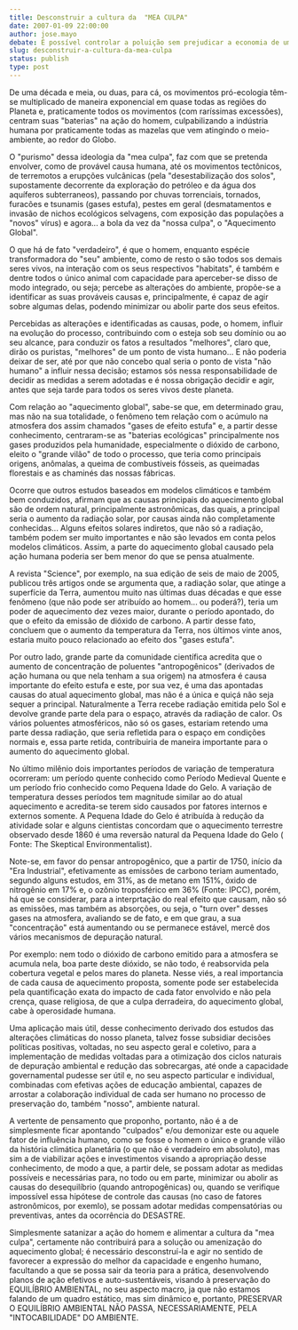 ```yaml
---
title: Desconstruir a cultura da  "MEA CULPA"
date: 2007-01-09 22:00:00
author: jose.mayo
debate: É possível controlar a poluição sem prejudicar a economia de um país?
slug: desconstruir-a-cultura-da-mea-culpa
status: publish 
type: post
---
```


De uma década e meia, ou duas, para cá, os movimentos pró-ecologia têm-se multiplicado de maneira exponencial em quase todas as regiões do Planeta e, praticamente todos os movimentos (com raríssimas excessões), centram suas "baterias" na ação do homem, culpabilizando a indústria humana por praticamente todas as mazelas que vem atingindo o meio-ambiente, ao redor do Globo.  

  

O "purismo" dessa ideologia da "mea culpa", faz com que se pretenda envolver, como de provável causa humana, até os movimentos tectônicos, de terremotos a erupções vulcânicas (pela "desestabilização dos solos", supostamente decorrente da exploração do petróleo e da água dos aquíferos subterraneos), passando por chuvas torrenciais, tornados, furacões e tsunamis (gases estufa), pestes em geral (desmatamentos e invasão de nichos ecológicos selvagens, com exposição das populações a "novos" vírus) e agora... a bola da vez da "nossa culpa", o "Aquecimento Global".  

  

O que há de fato "verdadeiro", é que o homem, enquanto espécie transformadora do "seu" ambiente, como de resto o são todos sos demais seres vivos, na interação com os seus respectivos "habitats", é também e dentre todos o único animal com capacidade para aperceber-se disso de modo integrado, ou seja; percebe as alterações do ambiente, propõe-se a identificar as suas prováveis causas e, principalmente, é capaz de agir sobre algumas delas, podendo minimizar ou abolir parte dos seus efeitos.  

  

Percebidas as alterações e identificadas as causas, pode, o homem, influir na evolução do processo, contribuindo com o esteja sob seu domínio ou ao seu alcance, para conduzir os fatos a resultados "melhores", claro que, dirão os puristas, "melhores" de um ponto de vista humano... E não poderia deixar de ser, até por que não concebo qual seria o ponto de vista "não humano" a influir nessa decisão; estamos sós nessa responsabilidade de decidir as medidas a serem adotadas e é nossa obrigação decidir e agir, antes que seja tarde para todos os seres vivos deste planeta.  

  

Com relação ao "aquecimento global", sabe-se que, em determinado grau, mas não na sua totalidade, o fenômeno tem relação com o acúmulo na atmosfera dos assim chamados "gases de efeito estufa" e, a partir desse conhecimento, centraram-se as "baterias ecológicas" principalmente nos gases produzidos pela humanidade, especialmente o dióxido de carbono, eleito o "grande vilão" de todo o processo, que teria como principais origens, anômalas, a queima de combustíveis fósseis, as queimadas florestais e as chaminés das nossas fábricas.  

  

Ocorre que outros estudos baseados em modelos climáticos e também bem conduzidos, afirmam que as causas principais do aquecimento global são de ordem natural, principalmente astronômicas, das quais, a principal seria o aumento da radiação solar, por causas ainda não completamente conhecidas... Alguns efeitos solares indiretos, que não só a radiação, também podem ser muito importantes e não são levados em conta pelos modelos climáticos. Assim, a parte do aquecimento global causado pela ação humana poderia ser bem menor do que se pensa atualmente.   

  

A revista "Science", por exemplo, na sua edição de seis de maio de 2005, publicou três artigos onde se argumenta que, a radiação solar, que atinge a superfície da Terra, aumentou muito nas últimas duas décadas e que esse fenômeno (que não pode ser atribuído ao homem... ou poderá?), teria um poder de aquecimento dez vezes maior, durante o período apontado, do que o efeito da emissão de dióxido de carbono. A partir desse fato, concluem que o aumento da temperatura da Terra, nos últimos vinte anos, estaria muito pouco relacionado ao efeito dos "gases estufa".  

  

Por outro lado, grande parte da comunidade científica acredita que o aumento de concentração de poluentes "antropogênicos" (derivados de ação humana ou que nela tenham a sua origem) na atmosfera é causa importante do efeito estufa e este, por sua vez, é uma das apontadas causas do atual aquecimento global, mas não é a única e quiçá não seja sequer a principal. Naturalmente a Terra recebe radiação emitida pelo Sol e devolve grande parte dela para o espaço, através da radiação de calor. Os vários poluentes atmosféricos, não só os gases, estariam retendo uma parte dessa radiação, que seria refletida para o espaço em condições normais e, essa parte retida, contribuiria de maneira importante para o aumento do aquecimento global.  

  

No último milênio dois importantes períodos de variação de temperatura ocorreram: um período quente conhecido como Período Medieval Quente e um período frio conhecido como Pequena Idade do Gelo. A variação de temperatura desses períodos tem magnitude similar ao do atual aquecimento e acredita-se terem sido causados por fatores internos e externos somente. A Pequena Idade do Gelo é atribuída à redução da atividade solar e alguns cientistas concordam que o aquecimento terrestre observado desde 1860 é uma reversão natural da Pequena Idade do Gelo ( Fonte: The Skeptical Environmentalist).  

  

Note-se, em favor do pensar antropogênico, que a partir de 1750, início da "Era Industrial", efetivamente as emissões de carbono teriam aumentado, segundo alguns estudos, em 31%, as de metano em 151%, óxido de nitrogênio em 17% e, o ozônio troposférico em 36% (Fonte: IPCC), porém, há que se considerar, para a interprtação do real efeito que causam, não só as emissões, mas também as absorções, ou seja, o "turn over" desses gases na atmosfera, avaliando se de fato, e em que grau, a sua "concentração" está aumentando ou se permanece estável, mercê dos vários mecanismos de depuração natural.  

  

Por exemplo: nem todo o dióxido de carbono emitido para a atmosfera se acumula nela, boa parte deste dióxido, se não todo, é reabsorvida pela cobertura vegetal e pelos mares do planeta. Nesse viés, a real importancia de cada causa de aquecimento proposta, somente pode ser estabelecida pela quantificação exata do impacto de cada fator envolvido e não pela crença, quase religiosa, de que a culpa derradeira, do aquecimento global, cabe à operosidade humana.  

  

Uma aplicação mais útil, desse conhecimento derivado dos estudos das alterações climáticas do nosso planeta, talvez fosse subsidiar decisões políticas positivas, voltadas, no seu aspecto geral e coletivo, para a implementação de medidas voltadas para a otimização dos ciclos naturais de depuração ambiental e redução das sobrecargas, até onde a capacidade governamental pudesse ser útil e, no seu aspecto particular e individual, combinadas com efetivas ações de educação ambiental, capazes de arrostar a colaboração individual de cada ser humano no processo de preservação do, também "nosso", ambiente natural.  

  

A vertente de pensamento que proponho, portanto, não é a de simplesmente ficar apontando "culpados" e/ou demonizar este ou aquele fator de influência humano, como se fosse o homem o único e grande vilão da história climática planetária (o que não é verdadeiro em absoluto), mas sim a de viabilizar ações e investimentos visando a apropriação desse conhecimento, de modo a que, a partir dele, se possam adotar as medidas possíveis e necessárias para, no todo ou em parte, minimizar ou abolir as causas do desequilíbrio (quando antropogênicas) ou, quando se verifique impossível essa hipótese de controle das causas (no caso de fatores astronômicos, por exemlo), se possam adotar medidas compensatórias ou preventivas, antes da ocorrência do DESASTRE.  

  

Simplesmente satanizar a ação do homem e alimentar a cultura da "mea culpa", certamente não contribuirá para a solução ou amenização do aquecimento global; é necessário desconstruí-la e agir no sentido de favorecer a expressão do melhor da capacidade e engenho humano, facultando a que se possa sair da teoria para a prática, desenvolvendo planos de ação efetivos e auto-sustentáveis, visando à preservação do EQUILÍBRIO AMBIENTAL, no seu aspecto macro, ja que não estamos falando de um quadro estático, mas sim dinâmico e, portanto, PRESERVAR O EQUILÍBRIO AMBIENTAL NÃO PASSA, NECESSARIAMENTE, PELA "INTOCABILIDADE" DO AMBIENTE.
